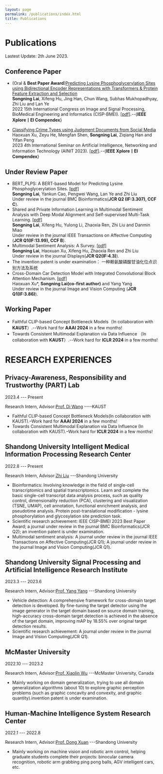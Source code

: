 ```yaml
---
layout: page
permalink: /publications/index.html
title: Publications
---
```


# Publications

Lastest Update: 2th June 2023.

## Conference Paper

- (Oral & **Best Paper Award**)[Predicting Lysine Phosphoglycerylation Sites using Bidirectional Encoder Representations with Transformers & Protein Feature Extraction and Selection](https://ieeexplore.ieee.org/abstract/document/9979871/)
<br>**Songning Lai**, Xifeng Hu, Jing Han, Chun Wang, Subhas Mukhopadhyay, Zhi Liu and Lan Ye<br> 2022 15th International Congress on Image and Signal Processing, BioMedical Engineering and Informatics (CISP-BMEI). [[pdf]](https://ieeexplore.ieee.org/stamp/stamp.jsp?tp=&arnumber=9979871).--{**IEEE Xplore丨EI Compendex**}

- [Classifying Crime Types using Judgment Documents from Social Media](file/ljq.pdf)
<br>Haoxuan Xu, Zeyu He, Mengfan Shen, **Songning Lai**, Ziqiang Han and Yifan Peng<br> 2023 4th International Seminar on Artificial Intelligence, Networking and Information Technology (AINIT 2023). [[pdf]](file/ljq.pdf).--{**IEEE Xplore丨EI Compendex**}
                                                                                

## Under Review Paper

- BERT_PLPS: A BERT-based Model for Predicting Lysine Phosphoglycerylation Sites. [[pdf]](https://assets.researchsquare.com/files/rs-2858313/v1_covered_07d0e57c-bbc3-4bca-9e12-eb9ff6192f04.pdf?c=1683001221
) <br>**Songning Lai**, Yankun Cao, Pengwei Wang, Lan Ye and Zhi Liu<br>
Under review in the journal BMC Bioinformatics(**JCR Q2 (IF:3.307), CCF C**).
- Shared and Private Information Learning in Multimodal Sentiment Analysis with Deep Modal Alignment and Self-supervised Multi-Task Learning. [[pdf]](https://arxiv.org/pdf/2305.08473.pdf) <br>**Songning Lai**, Xifeng Hu, Yulong Li, Zhaoxia Ren, Zhi Liu and Danmin Miao<br>
Under review in the journal IEEE Transactions on Affective Computing (**JCR Q1(IF:13.99), CCF B**).
- Multimodal Sentiment Analysis: A Survey. [[pdf]](https://arxiv.org/pdf/2305.07611.pdf) <br>**Songning Lai**, Haoxuan Xu, Xifeng Hu, Zhaoxia Ren and Zhi Liu<br>
Under review in the journal Displays(**JCR Q2(IF:4.3)**).
- The invention patent is under examination： 一种赖氨酸磷酸甘油化位点识别方法及系统 
- Cross-Domain Car Detection Model with Integrated Convolutional Block Attention Mechanism. [[pdf]]([file/MultimodalS.pdf](https://arxiv.org/pdf/2305.20055.pdf)) <br>Haoxuan Xu*, **Songning Lai(co-first author)** and Yang Yang<br>
Under review in the journal Image and Vision Computing (**JCR Q1(IF:3.86)**).

## Working Paper

- Faithful CLIP-based Concept Bottleneck Models（In collaboration with **KAUST**）.--Work hard for **AAAI 2024** in a few months!
- Towards Consistent Multimodal Explanation via Data Influence （In collaboration with **KAUST**）.--Work hard for **ICLR 2024** in a few months!


#  RESEARCH EXPERIENCES

## Privacy-Awareness, Responsibility and Trustworthy (PART) Lab

2023.4 --- Present

Research Intern, Advisor:[Prof. Di Wang](https://cemse.kaust.edu.sa/cs/people/person/di-wang) ----KAUST

- Faithful CLIP-based Concept Bottleneck Models(In collaboration with KAUST).–Work hard for **AAAI 2024** in a few months!
- Towards Consistent Multimodal Explanation via Data Influence (In collaboration with KAUST).–Work hard for **ICLR 2024** in a few months!

## Shandong University Intelligent Medical Information Processing Research Center

2022.8 --- Present

Research Intern, Advisor:[Zhi Liu](https://faculty.sdu.edu.cn/liuzhi1/zh_CN/index/538797/list/index.htm) ---Shandong University

- Bioinformatics: Involving knowledge in the field of single-cell transcriptomics and spatial transcriptomics. Learn and complete the basic single-cell transcript data analysis process, such as quality control, dimensionality reduction (PCA), clustering and visualization (TSNE, UMAP), cell annotation, functional enrichment analysis, and pseudotime analysis. Protein post-translational modification - lysine phosphorylation and glycosylation site prediction task.
- Scientific research achievement: IEEE CISP-BMEI 2023 Best Paper Award; a journal under review in the journal BMC Bioinformatics(JCR Q2); an invention patent is under examination.
- Multimodal sentiment analysis: A journal under review in the journal IEEE Transactions on Affective Computing(JCR Q1); A journal under review in the journal Image and Vision Computing(JCR Q1).

## Shandong University Signal Processing and Artificial Intelligence Research Institute

2023.3 --- 2023.6

Research Intern, Advisor:[Prof. Yang Yang](https://faculty.sdu.edu.cn/yangyang/zh_CN/index/11881/list/index.htm) ---Shandong University

- Vehicle detection: A comprehensive framework for cross-domain target detection is developed. By fine-tuning the target detector using the image generator in the target domain based on source domain training, high-accuracy cross-domain target detection is achieved in the absence of the target domain, improving mAP by 18.55% over original target detection results.
- Scientific research achievement: A journal under review in the journal Image and Vision Computing(JCR Q1).

## McMaster University

2022.10 --- 2023.2

Research Intern, Advisor:[Prof. Xiaolin Wu](https://faculty.sdu.edu.cn/liuzhi1/zh_CN/index/538797/list/index.htm) ---McMaster University, Canada

- Mainly working on domain generalization, trying to use all domain generalization algorithms (about 10) to explore graphic perception problems (such as graphic concavity and convexity, and graphic quantity).invention patent is under examination.

## Human-Machine Intelligence System Research Center

2022.1 --- 2022.8

Research Intern, Advisor:[Prof. Dong Xuan](https://web.cse.ohio-state.edu/~xuan.3/) ---Shandong University

- Mainly working on machine vision and robotic arm control, helping graduate students complete their projects: binocular camera recognition, robotic arm grabbing ping pong balls, AGV intelligent cars, etc.


